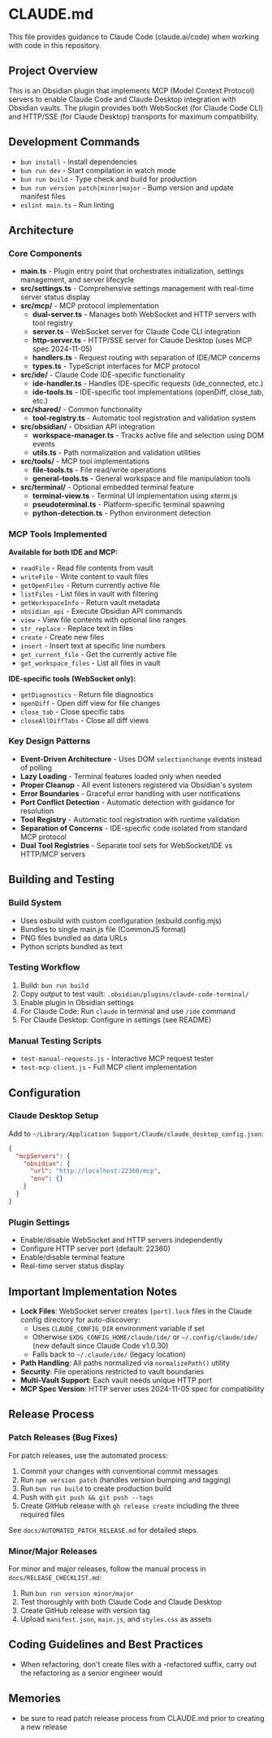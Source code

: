 # CLAUDE.md

This file provides guidance to Claude Code (claude.ai/code) when working with code in this repository.

## Project Overview

This is an Obsidian plugin that implements MCP (Model Context Protocol) servers to enable Claude Code and Claude Desktop integration with Obsidian vaults. The plugin provides both WebSocket (for Claude Code CLI) and HTTP/SSE (for Claude Desktop) transports for maximum compatibility.

## Development Commands

- `bun install` - Install dependencies
- `bun run dev` - Start compilation in watch mode
- `bun run build` - Type check and build for production  
- `bun run version patch|minor|major` - Bump version and update manifest files
- `eslint main.ts` - Run linting

## Architecture

### Core Components

- **main.ts** - Plugin entry point that orchestrates initialization, settings management, and server lifecycle
- **src/settings.ts** - Comprehensive settings management with real-time server status display
- **src/mcp/** - MCP protocol implementation
  - **dual-server.ts** - Manages both WebSocket and HTTP servers with tool registry
  - **server.ts** - WebSocket server for Claude Code CLI integration
  - **http-server.ts** - HTTP/SSE server for Claude Desktop (uses MCP spec 2024-11-05)
  - **handlers.ts** - Request routing with separation of IDE/MCP concerns
  - **types.ts** - TypeScript interfaces for MCP protocol
- **src/ide/** - Claude Code IDE-specific functionality
  - **ide-handler.ts** - Handles IDE-specific requests (ide_connected, etc.)
  - **ide-tools.ts** - IDE-specific tool implementations (openDiff, close_tab, etc.)
- **src/shared/** - Common functionality
  - **tool-registry.ts** - Automatic tool registration and validation system
- **src/obsidian/** - Obsidian API integration
  - **workspace-manager.ts** - Tracks active file and selection using DOM events
  - **utils.ts** - Path normalization and validation utilities
- **src/tools/** - MCP tool implementations
  - **file-tools.ts** - File read/write operations
  - **general-tools.ts** - General workspace and file manipulation tools
- **src/terminal/** - Optional embedded terminal feature
  - **terminal-view.ts** - Terminal UI implementation using xterm.js
  - **pseudoterminal.ts** - Platform-specific terminal spawning
  - **python-detection.ts** - Python environment detection

### MCP Tools Implemented

**Available for both IDE and MCP:**
- `readFile` - Read file contents from vault
- `writeFile` - Write content to vault files
- `getOpenFiles` - Return currently active file
- `listFiles` - List files in vault with filtering
- `getWorkspaceInfo` - Return vault metadata
- `obsidian_api` - Execute Obsidian API commands
- `view` - View file contents with optional line ranges
- `str_replace` - Replace text in files
- `create` - Create new files
- `insert` - Insert text at specific line numbers
- `get_current_file` - Get the currently active file
- `get_workspace_files` - List all files in vault

**IDE-specific tools (WebSocket only):**
- `getDiagnostics` - Return file diagnostics
- `openDiff` - Open diff view for file changes
- `close_tab` - Close specific tabs
- `closeAllDiffTabs` - Close all diff views

### Key Design Patterns

- **Event-Driven Architecture** - Uses DOM `selectionchange` events instead of polling
- **Lazy Loading** - Terminal features loaded only when needed
- **Proper Cleanup** - All event listeners registered via Obsidian's system
- **Error Boundaries** - Graceful error handling with user notifications
- **Port Conflict Detection** - Automatic detection with guidance for resolution
- **Tool Registry** - Automatic tool registration with runtime validation
- **Separation of Concerns** - IDE-specific code isolated from standard MCP protocol
- **Dual Tool Registries** - Separate tool sets for WebSocket/IDE vs HTTP/MCP servers

## Building and Testing

### Build System
- Uses esbuild with custom configuration (esbuild.config.mjs)
- Bundles to single main.js file (CommonJS format)
- PNG files bundled as data URLs
- Python scripts bundled as text

### Testing Workflow
1. Build: `bun run build`
2. Copy output to test vault: `.obsidian/plugins/claude-code-terminal/`
3. Enable plugin in Obsidian settings
4. For Claude Code: Run `claude` in terminal and use `/ide` command
5. For Claude Desktop: Configure in settings (see README)

### Manual Testing Scripts
- `test-manual-requests.js` - Interactive MCP request tester
- `test-mcp-client.js` - Full MCP client implementation

## Configuration

### Claude Desktop Setup
Add to `~/Library/Application Support/Claude/claude_desktop_config.json`:
```json
{
  "mcpServers": {
    "obsidian": {
      "url": "http://localhost:22360/mcp",
      "env": {}
    }
  }
}
```

### Plugin Settings
- Enable/disable WebSocket and HTTP servers independently
- Configure HTTP server port (default: 22360)
- Enable/disable terminal feature
- Real-time server status display

## Important Implementation Notes

- **Lock Files**: WebSocket server creates `[port].lock` files in the Claude config directory for auto-discovery:
  - Uses `CLAUDE_CONFIG_DIR` environment variable if set
  - Otherwise `$XDG_CONFIG_HOME/claude/ide/` or `~/.config/claude/ide/` (new default since Claude Code v1.0.30)
  - Falls back to `~/.claude/ide/` (legacy location)
- **Path Handling**: All paths normalized via `normalizePath()` utility
- **Security**: File operations restricted to vault boundaries
- **Multi-Vault Support**: Each vault needs unique HTTP port
- **MCP Spec Version**: HTTP server uses 2024-11-05 spec for compatibility

## Release Process

### Patch Releases (Bug Fixes)
For patch releases, use the automated process:
1. Commit your changes with conventional commit messages
2. Run `npm version patch` (handles version bumping and tagging)
3. Run `bun run build` to create production build
4. Push with `git push && git push --tags`
5. Create GitHub release with `gh release create` including the three required files

See `docs/AUTOMATED_PATCH_RELEASE.md` for detailed steps.

### Minor/Major Releases
For minor and major releases, follow the manual process in `docs/RELEASE_CHECKLIST.md`:
1. Run `bun run version minor/major`
2. Test thoroughly with both Claude Code and Claude Desktop
3. Create GitHub release with version tag
4. Upload `manifest.json`, `main.js`, and `styles.css` as assets

## Coding Guidelines and Best Practices

- When refactoring, don't create files with a -refactored suffix, carry out the refactoring as a senior engineer would

## Memories

- be sure to read patch release process from CLAUDE.md prior to creating a new release